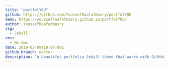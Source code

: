 ```yaml
---
title: "portfolYOU"
github: https://github.com/YoussefRaafatNasry/portfolYOU
demo: https://youssefraafatnasry.github.io/portfolYOU/
author: YoussefRaafatNasry
ssg:
  - Jekyll
cms:
  - No Cms
date: 2019-02-09T10:06:09Z
github_branch: master
description: "A beautiful portfolio Jekyll theme that works with GitHub Pages."
---
```


